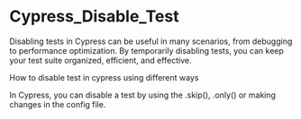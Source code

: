 # Cypress_Disable_Test



Disabling tests in Cypress can be useful in many scenarios, from debugging to performance optimization. By temporarily disabling tests, you can keep your test suite organized, efficient, and effective.


How to disable test in cypress using different ways

In Cypress, you can disable a test by using the .skip(), .only() or making changes in the config file.
